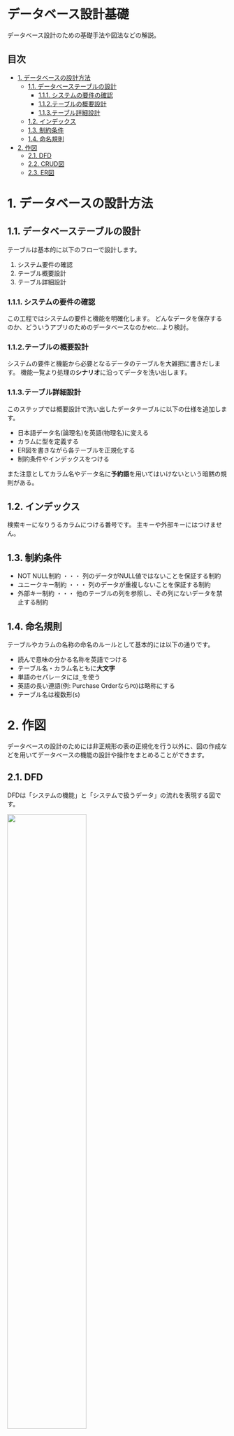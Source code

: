 # データベース設計基礎<!-- omit in toc -->
データベース設計のための基礎手法や図法などの解説。

## 目次<!-- omit in toc -->
- [1. データベースの設計方法](#1-データベースの設計方法)
  - [1.1. データベーステーブルの設計](#11-データベーステーブルの設計)
    - [1.1.1. システムの要件の確認](#111-システムの要件の確認)
    - [1.1.2.テーブルの概要設計](#112テーブルの概要設計)
    - [1.1.3.テーブル詳細設計](#113テーブル詳細設計)
  - [1.2. インデックス](#12-インデックス)
  - [1.3. 制約条件](#13-制約条件)
  - [1.4. 命名規則](#14-命名規則)
- [2. 作図](#2-作図)
  - [2.1. DFD](#21-dfd)
  - [2.2. CRUD図](#22-crud図)
  - [2.3. ER図](#23-er図)


# 1. データベースの設計方法
## 1.1. データベーステーブルの設計
テーブルは基本的に以下のフローで設計します。
1. システム要件の確認
2. テーブル概要設計
3. テーブル詳細設計

### 1.1.1. システムの要件の確認
この工程ではシステムの要件と機能を明確化します。
どんなデータを保存するのか、どういうアプリのためのデータベースなのかetc...より検討。

### 1.1.2.テーブルの概要設計
システムの要件と機能から必要となるデータのテーブルを大雑把に書きだします。
機能一覧より処理の**シナリオ**に沿ってデータを洗い出します。

### 1.1.3.テーブル詳細設計
このステップでは概要設計で洗い出したデータテーブルに以下の仕様を追加します。
* 日本語データ名(論理名)を英語(物理名)に変える
* カラムに型を定義する
* ER図を書きながら各テーブルを正規化する
* 制約条件やインデックスをつける

また注意としてカラム名やデータ名に**予約語**を用いてはいけないという暗黙の規則がある。

## 1.2. インデックス
検索キーになりうるカラムにつける番号です。
主キーや外部キーにはつけません。

## 1.3. 制約条件
* NOT NULL制約 ・・・ 列のデータがNULL値ではないことを保証する制約
* ユニークキー制約 ・・・ 列のデータが重複しないことを保証する制約
* 外部キー制約 ・・・ 他のテーブルの列を参照し、その列にないデータを禁止する制約

## 1.4. 命名規則
テーブルやカラムの名称の命名のルールとして基本的には以下の通りです。

* 読んで意味の分かる名称を英語でつける
* テーブル名・カラム名ともに**大文字**
* 単語のセパレータには``_``を使う
* 英語の長い連語(例: Purchase Orderなら``PO``)は略称にする
* テーブル名は複数形(s)



# 2. 作図
データベースの設計のためには非正規形の表の正規化を行う以外に、図の作成などを用いてデータベースの機能の設計や操作をまとめることができます。

## 2.1. DFD
DFDは「システムの機能」と「システムで扱うデータ」の流れを表現する図です。

<img src="https://camo.githubusercontent.com/e976878fcd7d05dd06dce077aa91e6990dd85d14ed2ad96df5fdf6d42e5735a4/68747470733a2f2f69746d616e6162692e636f6d2f77702d636f6e74656e742f75706c6f6164732f323032312f30332f4446442d6d61726b2e706e67" width="60%">

DFDを作成する目的としては、
* 他のメンバーとシステムイメージを共有
* 既存システムの全体像を説明するのに活用
* 機能の漏れ、重複がないように分割
* プロセスの詳細化

プロセスの詳細化を行うと、一度に検討するプログラム量が最小限になり、コーディング時に部分ごと集中して取り組むことができます。

### 例<!-- omit in toc -->

<img src="https://camo.githubusercontent.com/6bed6df0df855b754bc87cd842809012356eedbcafa520a38923842655676481/68747470733a2f2f6361636f6f2e636f6d2f77702d6170702f75706c6f6164732f73697465732f322f323032302f30332f4446442545332538332538362545332538322539392545332538332542432545332538322542462545332538332539352545332538332541442545332538332542432545352539422542332545332538312541452545382541382539382545382542432538392545342542452538422e706e67" width="60%">


## 2.2. CRUD図
システム開発において属人化を未然に防いだり影響調査のコスト圧縮のためにCRUD図という図を作成したりします。
CRUD図はSQLの4大命令に即した形で「Create」、「Read」、「Update」、「Delete」の操作がどのテーブルに対して行われているかを画面(機能やユースケース)ごとに記載する資料です。

| 省略形(意味)  | SQL | 説明 |
| ---- | ---- | ---- |
| C(Create) | INSERT | データの追加 |
| R(Read) | SELECT | データの参照 |
| U(Update) | UPDATE | データの更新 |
| D(Delete) | DELETE | データの削除 |

例

<img src="https://ez-cdn.shoeisha.jp/static/images/article/2030/01.gif" width="60%">

## 2.3. ER図
ER図はデータベースを設計する際に利用します。

ER図を作成することで、複数個所でマスタとなるデータをばらばらに持ってないか確認できたり、データの関連性を説明するのに活用することができます。
**実体と関係**という概念を用いてデータ構造を図にします。

| 要素  | 概要 |
| ---- | ---- |
| エンティティ | データのまとまり。実体のあるもの(人、物、場所、金)だけでなく、概念(やりとり、分類)も対象となります。 |
| アトリビュート(属性) | エンティティに関する情報です。 |
| リレーション(関係) | 「1対多」など数の関係を表します。 |
| カーディナリティ(多重度) | 「1対1」「1対多」「多対多」など |

<img src="https://i1.wp.com/it-koala.com/wp-content/uploads/2016/09/ER%E5%9B%B3%E6%A6%82%E8%A6%81.png?ssl=1" width="80%">

### ER図のデータモデルの形態<!-- omit in toc -->
#### ER図の初期形態<!-- omit in toc -->

**概念モデル**: ものと出来事をエンティティ・リレーションシップとして表した図

#### ER図の中期形態<!-- omit in toc -->

**論理モデル**: 概念モデルに情報を肉付けしたもの。属性(アトリビュート)・アイデンティファイア(主キー)・外部キーとかの要素が入る

#### ER図の最終形態<!-- omit in toc -->

**物理モデル**: 特定の物理DB向けに論理モデルを変換する。データ型の追加とか、アルファベットに変換したりとかする

表的なER図の要素と物理データベース項目の関係は以下になります。

| ER設計  | 物理データベース |
| ---- | ---- |
| エンティティ名 | テーブル名 |
| アトリビュート(物理名) | カラム名 |
| アイデンティファイア | 主キー制約 |
| リレーションシップ | 外部キー制約 |
